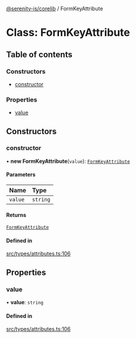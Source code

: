 [@serenity-is/corelib](../README.md) / FormKeyAttribute

# Class: FormKeyAttribute

## Table of contents

### Constructors

- [constructor](FormKeyAttribute.md#constructor)

### Properties

- [value](FormKeyAttribute.md#value)

## Constructors

### constructor

• **new FormKeyAttribute**(`value`): [`FormKeyAttribute`](FormKeyAttribute.md)

#### Parameters

| Name | Type |
| :------ | :------ |
| `value` | `string` |

#### Returns

[`FormKeyAttribute`](FormKeyAttribute.md)

#### Defined in

[src/types/attributes.ts:106](https://github.com/serenity-is/serenity/blob/master/packages/corelib/src/types/attributes.ts#L106)

## Properties

### value

• **value**: `string`

#### Defined in

[src/types/attributes.ts:106](https://github.com/serenity-is/serenity/blob/master/packages/corelib/src/types/attributes.ts#L106)
